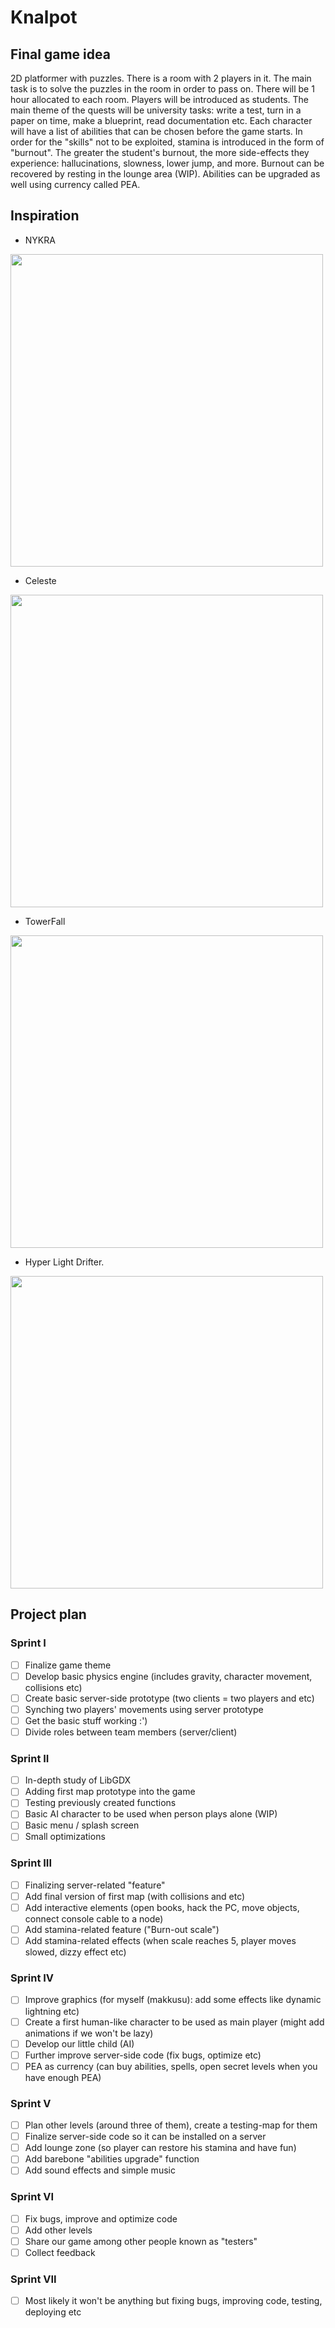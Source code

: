# Knalpot

## Final game idea
2D platformer with puzzles. There is a room with 2 players in it. The main task is to solve the puzzles in the room in order to pass on. There will be 1 hour allocated to each room. 
Players will be introduced as students. The main theme of the quests will be university tasks: write a test, turn in a paper on time, make a blueprint, read documentation etc. 
Each character will have a list of abilities that can be chosen before the game starts. In order for the "skills" not to be exploited, stamina is introduced in the form of "burnout". The greater the student's burnout, the more side-effects they experience: hallucinations, slowness, lower jump, and more. Burnout can be recovered by resting in the lounge area (WIP). Abilities can be upgraded as well using currency called PEA.

## Inspiration
* NYKRA
<img src="https://www.indiemag.fr/sites/default/files/jeux/n/nykra/galerie/galerie-nykra_0.jpg" width="500px">

* Celeste
<img src="https://images.pushsquare.com/screenshots/87464/large.jpg" width="500px">

* TowerFall
<img src="https://steamcdn-a.akamaihd.net/steam/apps/337840/ss_fff4286e94a506a1584e998dcae2c5eea433760b.1920x1080.jpg?t=1447365886" width="500px">

* Hyper Light Drifter.
<img src="https://cdn.akamai.steamstatic.com/steam/apps/257850/ss_37ad0b207c867078e87cf8a185fe3c66b0bdd490.1920x1080.jpg?t=1649868127" width="500px">

## Project plan
### Sprint I
* [ ] Finalize game theme
* [ ] Develop basic physics engine (includes gravity, character movement, collisions etc)
* [ ] Create basic server-side prototype (two clients = two players and etc)
* [ ] Synching two players' movements using server prototype
* [ ] Get the basic stuff working :')
* [ ] Divide roles between team members (server/client)

### Sprint II
* [ ] In-depth study of LibGDX
* [ ] Adding first map prototype into the game
* [ ] Testing previously created functions
* [ ] Basic AI character to be used when person plays alone (WIP)
* [ ] Basic menu / splash screen
* [ ] Small optimizations

### Sprint III
* [ ] Finalizing server-related "feature"
* [ ] Add final version of first map (with collisions and etc)
* [ ] Add interactive elements (open books, hack the PC, move objects, connect console cable to a node)
* [ ] Add stamina-related feature ("Burn-out scale")
* [ ] Add stamina-related effects (when scale reaches 5, player moves slowed, dizzy effect etc)

### Sprint IV
* [ ] Improve graphics (for myself (makkusu): add some effects like dynamic lightning etc)
* [ ] Create a first human-like character to be used as main player (might add animations if we won't be lazy)
* [ ] Develop our little child (AI)
* [ ] Further improve server-side code (fix bugs, optimize etc)
* [ ] PEA as currency (can buy abilities, spells, open secret levels when you have enough PEA)

### Sprint V
* [ ] Plan other levels (around three of them), create a testing-map for them
* [ ] Finalize server-side code so it can be installed on a server
* [ ] Add lounge zone (so player can restore his stamina and have fun)
* [ ] Add barebone "abilities upgrade" function
* [ ] Add sound effects and simple music

### Sprint VI
* [ ] Fix bugs, improve and optimize code
* [ ] Add other levels
* [ ] Share our game among other people known as "testers"
* [ ] Collect feedback

### Sprint VII
* [ ] Most likely it won't be anything but fixing bugs, improving code, testing, deploying etc
